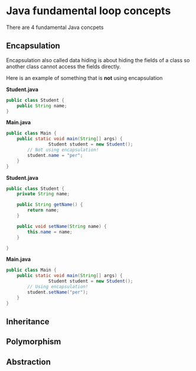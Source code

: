 # Java fundamental loop concepts

There are 4 fundamental Java concpets



## Encapsulation

Encapsulation also called data hiding is about hiding the fields of a class so another class cannot access the fields directly.

Here is an example of something that is **not** using encapsulation 

**Student.java**

```java
public class Student {
    public String name;
}
```



**Main.java**

```java
public class Main {
    public static void main(String[] args) {
 				Student student = new Student();
      	// Not using encapsulation!
      	student.name = "per";
    }
}
```





**Student.java**

```java
public class Student {
    private String name;

    public String getName() {
        return name;
    }

    public void setName(String name) {
        this.name = name;
    }

}
```



**Main.java**

```java
public class Main {
    public static void main(String[] args) {
 				Student student = new Student();
      	// Using encapsulation!
      	student.setName("per");
    }
}
```









## Inheritance



## Polymorphism



## Abstraction



